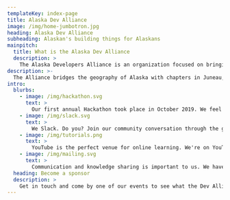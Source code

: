 ```yaml
---
templateKey: index-page
title: Alaska Dev Alliance
image: /img/home-jumbotron.jpg
heading: Alaska Dev Alliance
subheading: Alaskan's building things for Alaskans
mainpitch:
  title: What is the Alaska Dev Alliance
  description: >
    The Alaska Developers Alliance is an organization focused on bringing together all segments of programmers from video game development and virtual reality to web development and enterprise software tooling. It was built as a community to get students plugged in earlier, provide continued learning opportunities for professionals, and inspire and educate the community.
description: >-
  The Alliance bridges the geography of Alaska with chapters in Juneau, Anchorage, and Fairbanks, along with specific groups like the VMWare users group joining under the umbrella. It currently has over 200 members and regularly has meetups digitally joining all three locations including more than 50 people and streaming live on Facebook. 
intro:
  blurbs:
    - image: /img/hackathon.svg
      text: >
        Our first annual Hackathon took place in October 2019. We feel that hackathons and other meetups are the perfect way to meet others in our field and collaborate with new ideas to enhance skills.
    - image: /img/slack.svg
      text: >
        We Slack. Do you? Join our community conversation through the general channel or specialized tech topics or regions.
    - image: /img/tutorials.png
      text: >
        YouTube is the perfect venue for online learning. We're on YouTube as AK Dev TV.
    - image: /img/mailing.svg
      text: >
        Communication and knowledge sharing is important to us. We have a mailing list you can join to keep up on what's happening in our community across the state.
  heading: Become a sponsor
  description: >
    Get in touch and come by one of our events to see what the Dev Alliance can do for your company and your work force.
---
```

